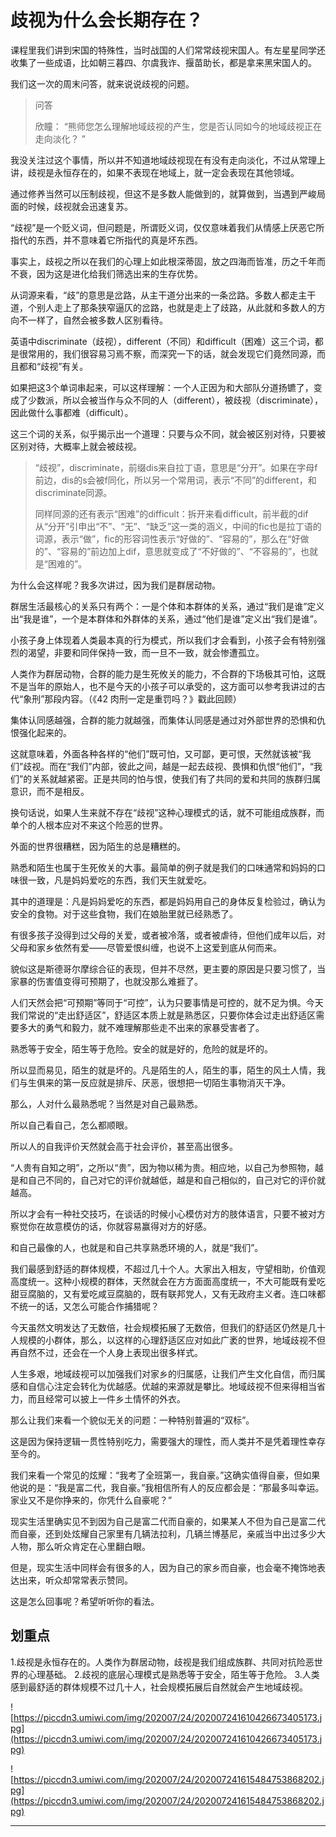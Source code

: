 # 歧视为什么会长期存在？

课程里我们讲到宋国的特殊性，当时战国的人们常常歧视宋国人。有左星星同学还收集了一些成语，比如朝三暮四、尔虞我诈、揠苗助长，都是拿来黑宋国人的。

我们这一次的周末问答，就来说说歧视的问题。

> 问答
> 
> 欣瞳： “熊师您怎么理解地域歧视的产生，您是否认同如今的地域歧视正在走向淡化？ ”

我没关注过这个事情，所以并不知道地域歧视现在有没有走向淡化，不过从常理上讲，歧视是永恒存在的，如果不表现在地域上，就一定会表现在其他领域。

通过修养当然可以压制歧视，但这不是多数人能做到的，就算做到，当遇到严峻局面的时候，歧视就会迅速复苏。

“歧视”是一个贬义词，但问题是，所谓贬义词，仅仅意味着我们从情感上厌恶它所指代的东西，并不意味着它所指代的真是坏东西。

事实上，歧视之所以在我们的心理上如此根深蒂固，放之四海而皆准，历之千年而不衰，因为这是进化给我们筛选出来的生存优势。

从词源来看，“歧”的意思是岔路，从主干道分出来的一条岔路。多数人都走主干道，个别人走上了那条狭窄逼仄的岔路，也就是走上了歧路，从此就和多数人的方向不一样了，自然会被多数人区别看待。

英语中discriminate（歧视），different（不同）和difficult（困难）这三个词，都是很常用的，我们很容易习焉不察，而深究一下的话，就会发现它们竟然同源，而且都和“歧视”有关。

如果把这3个单词串起来，可以这样理解：一个人正因为和大部队分道扬镳了，变成了少数派，所以会被当作与众不同的人（different），被歧视（discriminate），因此做什么事都难（difficult）。

这三个词的关系，似乎揭示出一个道理：只要与众不同，就会被区别对待，只要被区别对待，大概率上就会被歧视。

> “歧视”，discriminate，前缀dis来自拉丁语，意思是“分开”。如果在字母f前边，dis的s会被f同化，所以另一个常用词，表示“不同”的different，和discriminate同源。
> 
> 同样同源的还有表示“困难”的difficult：拆开来看difficult，前半截的dif从“分开”引申出“不”、“无”、“缺乏”这一类的涵义，中间的fic也是拉丁语的词源，表示“做”，fic的形容词性表示“好做的”、“容易的”，那么在“好做的”、“容易的”前边加上dif，意思就变成了“不好做的”、“不容易的”，也就是“困难的”。

为什么会这样呢？我多次讲过，因为我们是群居动物。

群居生活最核心的关系只有两个：一是个体和本群体的关系，通过“我们是谁”定义出“我是谁”，一个是本群体和外群体的关系，通过“他们是谁”定义出“我们是谁”。

小孩子身上体现着人类最本真的行为模式，所以我们才会看到，小孩子会有特别强烈的渴望，非要和同伴保持一致，而一旦不一致，就会惨遭孤立。

人类作为群居动物，合群的能力是生死攸关的能力，不合群的下场极其可怕，这既不是当年的原始人，也不是今天的小孩子可以承受的，这方面可以参考我讲过的古代“象刑”那段内容。（《42 肉刑一定是重罚吗？》戳此回顾）

集体认同感越强，合群的能力就越强，而集体认同感是通过对外部世界的恐惧和仇恨强化起来的。

这就意味着，外面各种各样的“他们”既可怕，又可鄙，更可恨，天然就该被“我们”歧视。而在“我们”内部，彼此之间，越是一起去歧视、畏惧和仇恨“他们”，“我们”的关系就越紧密。正是共同的怕与恨，使我们有了共同的爱和共同的族群归属意识，而不是相反。

换句话说，如果人生来就不存在“歧视”这种心理模式的话，就不可能组成族群，而单个的人根本应对不来这个险恶的世界。

外面的世界很糟糕，因为陌生的总是糟糕的。

熟悉和陌生也属于生死攸关的大事。最简单的例子就是我们的口味通常和妈妈的口味很一致，凡是妈妈爱吃的东西，我们天生就爱吃。

其中的道理是：凡是妈妈爱吃的东西，都是妈妈用自己的身体反复检验过，确认为安全的食物。对于这些食物，我们在娘胎里就已经熟悉了。

有很多孩子没得到过父母的关爱，或者被冷落，或者被虐待，但他们成年以后，对父母和家乡依然有爱——尽管爱恨纠缠，也说不上这爱到底从何而来。

貌似这是斯德哥尔摩综合征的表现，但并不尽然，更主要的原因是只要习惯了，当家暴的伤害值变得可预期了，也就没那么难捱了。

人们天然会把“可预期”等同于“可控”，认为只要事情是可控的，就不足为惧。今天我们常说的“走出舒适区”，舒适区本质上就是熟悉区，只要你体会过走出舒适区需要多大的勇气和毅力，就不难理解那些走不出来的家暴受害者了。

熟悉等于安全，陌生等于危险。安全的就是好的，危险的就是坏的。

所以显而易见，陌生的就是坏的。凡是陌生的人，陌生的事，陌生的风土人情，我们与生俱来的第一反应就是排斥、厌恶，很想把一切陌生事物消灭干净。

那么，人对什么最熟悉呢？当然是对自己最熟悉。

所以自己看自己，怎么都顺眼。

所以人的自我评价天然就会高于社会评价，甚至高出很多。

“人贵有自知之明”，之所以“贵”，因为物以稀为贵。相应地，以自己为参照物，越是和自己不同的，自己对它的评价就越低，越是和自己相似的，自己对它的评价就越高。

所以才会有一种社交技巧，在谈话的时候小心模仿对方的肢体语言，只要不被对方察觉你在故意模仿的话，你就容易赢得对方的好感。

和自己最像的人，也就是和自己共享熟悉环境的人，就是“我们”。

我们最感到舒适的群体规模，不超过几十个人。大家出入相友，守望相助，价值观高度统一。这种小规模的群体，天然就会在方方面面高度统一，不大可能既有爱吃甜豆腐脑的，又有爱吃咸豆腐脑的，既有联邦党人，又有无政府主义者。连口味都不统一的话，又怎么可能合作捕猎呢？

今天虽然文明发达了无数倍，社会规模拓展了无数倍，但我们的舒适区仍然是几十人规模的小群体，那么，以这样的心理舒适区应对如此广袤的世界，地域歧视不但再自然不过，还会在一个人身上表现出很多样式。

人生多艰，地域歧视可以加强我们对家乡的归属感，让我们产生文化自信，而归属感和自信心注定会转化为优越感。优越的来源就是攀比。地域歧视不但来得相当省力，而且经常可以披上一件乡土情怀的外衣。

那么让我们来看一个貌似无关的问题：一种特别普遍的“双标”。

这是因为保持逻辑一贯性特别吃力，需要强大的理性，而人类并不是凭着理性幸存至今的。

我们来看一个常见的炫耀：“我考了全班第一，我自豪。”这确实值得自豪，但如果他说的是：“我是富二代，我自豪。”我相信所有人的反应都会是：“那最多叫幸运。家业又不是你挣来的，你凭什么自豪呢？”

现实生活里确实见不到因为自己是富二代而自豪的，如果某人不但为自己是富二代而自豪，还到处炫耀自己家里有几辆法拉利，几辆兰博基尼，亲戚当中出过多少大人物，那么听众肯定在心里翻白眼。

但是，现实生活中同样会有很多的人，因为自己的家乡而自豪，也会毫不掩饰地表达出来，听众却常常表示赞同。

这是怎么回事呢？希望听听你的看法。

## 划重点

1.歧视是永恒存在的。人类作为群居动物，歧视是我们组成族群、共同对抗险恶世界的心理基础。
2.歧视的底层心理模式是熟悉等于安全，陌生等于危险。
3.人类感到最舒适的群体规模不过几十人，社会规模拓展后自然就会产生地域歧视。

![https://piccdn3.umiwi.com/img/202007/24/202007241610426673405173.jpg](https://piccdn3.umiwi.com/img/202007/24/202007241610426673405173.jpg)

![https://piccdn3.umiwi.com/img/202007/24/202007241615484753868202.jpg](https://piccdn3.umiwi.com/img/202007/24/202007241615484753868202.jpg)

---
